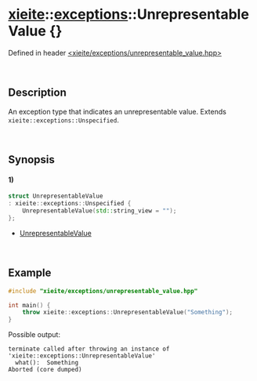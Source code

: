 # [xieite](../../xieite.md)\:\:[exceptions](../../exceptions.md)\:\:UnrepresentableValue \{\}
Defined in header [<xieite/exceptions/unrepresentable_value.hpp>](../../../include/xieite/exceptions/unrepresentable_value.hpp)

&nbsp;

## Description
An exception type that indicates an unrepresentable value. Extends `xieite::exceptions::Unspecified`.

&nbsp;

## Synopsis
#### 1)
```cpp
struct UnrepresentableValue
: xieite::exceptions::Unspecified {
    UnrepresentableValue(std::string_view = "");
};
```
- [UnrepresentableValue](./structures/unrepresentable_value/1/operators/constructor.md)

&nbsp;

## Example
```cpp
#include "xieite/exceptions/unrepresentable_value.hpp"

int main() {
    throw xieite::exceptions::UnrepresentableValue("Something");
}
```
Possible output:
```
terminate called after throwing an instance of 'xieite::exceptions::UnrepresentableValue'
  what():  Something
Aborted (core dumped)
```

